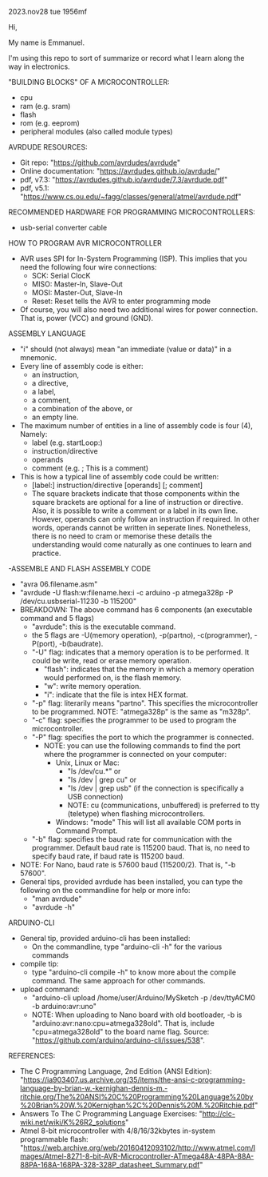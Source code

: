 2023.nov28 tue 1956mf

Hi,

My name is Emmanuel.

I'm using this repo to sort of summarize or record what I learn along the way in electronics.

"BUILDING BLOCKS" OF A MICROCONTROLLER:
- cpu
- ram (e.g. sram)
- flash
- rom (e.g. eeprom)
- peripheral modules (also called module types)

AVRDUDE RESOURCES:
- Git repo: "https://github.com/avrdudes/avrdude"
- Online documentation: "https://avrdudes.github.io/avrdude/"
- pdf, v7.3: "https://avrdudes.github.io/avrdude/7.3/avrdude.pdf"
- pdf, v5.1:  "https://www.cs.ou.edu/~fagg/classes/general/atmel/avrdude.pdf"

RECOMMENDED HARDWARE FOR PROGRAMMING MICROCONTROLLERS:
- usb-serial converter cable

HOW TO PROGRAM AVR MICROCONTROLLER
- AVR uses SPI for In-System Programming (ISP). This implies that you need the following four wire connections:
  - SCK: Serial ClocK
  - MISO: Master-In, Slave-Out
  - MOSI: Master-Out, Slave-In
  - Reset: Reset tells the AVR to enter programming mode
- Of course, you will also need two additional wires for power connection. That is, power (VCC) and ground (GND).

ASSEMBLY LANGUAGE
- "i" should (not always) mean "an immediate (value or data)" in a mnemonic.
- Every line of assembly code is either:
  - an instruction,
  - a directive,
  - a label,
  - a comment,
  - a combination of the above, or
  - an empty line.
- The maximum number of entities in a line of assembly code is four (4), Namely:
  - label (e.g. startLoop:)
  - instruction/directive
  - operands
  - comment  (e.g. ; This is a comment)
- This is how a typical line of assembly code could be written:
  - [label:] instruction/directive [operands] [; comment]
  - The square brackets indicate that those components within the square brackets are optional for a line of instruction or directive. Also, it is possible to write a comment or a label in its own line. However, operands can only follow an instruction if required. In other words, operands cannot be written in seperate lines. Nonetheless, there is no need to cram or memorise these details the understanding would come naturally as one continues to learn and practice.

-ASSEMBLE AND FLASH ASSEMBLY CODE
- "avra 06.filename.asm"
- "avrdude -U flash:w:filename.hex:i -c arduino -p atmega328p -P /dev/cu.usbserial-11230 -b 115200"
- BREAKDOWN: The above command has 6 components (an executable command and 5 flags)
  - "avrdude": this is the executable command.
  - the 5 flags are -U(memory operation), -p(partno), -c(programmer), -P(port), -b(baudrate).
  - "-U" flag: indicates that a memory operation is to be performed. It could be write, read or erase memory operation.
     - "flash": indicates that the memory in which a memory operation would performed on, is the flash memory.
     - "w": write memory operation.
     - "i": indicate that the file is intex HEX format.
  - "-p" flag: literarily means "partno". This specifies the microcontroller to be programmed. NOTE: "atmega328p" is the same as "m328p".
  - "-c" flag: specifies the programmer to be used to program the microcontroller.
  - "-P" flag: specifies the port to which the programmer is connected.
    - NOTE: you can use the following commands to find the port where the programmer is connected on your computer:
      - Unix, Linux or Mac:
        - "ls /dev/cu.*" or
        - "ls /dev | grep cu" or
        - "ls /dev | grep usb" (if the connection is specifically a USB connection)
        - NOTE: cu (communications, unbuffered) is preferred to tty (teletype) when flashing microcontrollers.
      - Windows: "mode" This will list all available COM ports in Command Prompt.
  - "-b" flag: specifies the baud rate for communication with the programmer. Default baud rate is 115200 baud. That is, no need to specify baud rate, if baud rate is 115200 baud.
- NOTE: For Nano, baud rate is 57600 baud (115200/2). That is, "-b 57600".
- General tips, provided avrdude has been installed, you can type the following on the commandline for help or more info:
  - "man avrdude"
  - "avrdude -h"

 ARDUINO-CLI
- General tip, provided arduino-cli has been installed:
  - On the commandline, type "arduino-cli -h" for the various commands
- compile tip:
  - type "arduino-cli compile -h" to know more about the compile command. The same approach for other commands.
- upload command:
  - "arduino-cli upload /home/user/Arduino/MySketch -p /dev/ttyACM0 -b arduino:avr:uno"
  - NOTE: When uploading to Nano board with old bootloader, -b is "arduino:avr:nano:cpu=atmega328old". That is, include "cpu=atmega328old" to the board name flag. Source: "https://github.com/arduino/arduino-cli/issues/538".

REFERENCES:
- The C Programming Language, 2nd Edition (ANSI Edition): "https://ia903407.us.archive.org/35/items/the-ansi-c-programming-language-by-brian-w.-kernighan-dennis-m.-ritchie.org/The%20ANSI%20C%20Programming%20Language%20by%20Brian%20W.%20Kernighan%2C%20Dennis%20M.%20Ritchie.pdf"
- Answers To The C Programming Language Exercises: "http://clc-wiki.net/wiki/K%26R2_solutions"
- Atmel 8-bit microcontroller with 4/8/16/32kbytes in-system programmable flash: "https://web.archive.org/web/20160412093102/http://www.atmel.com/Images/Atmel-8271-8-bit-AVR-Microcontroller-ATmega48A-48PA-88A-88PA-168A-168PA-328-328P_datasheet_Summary.pdf"
